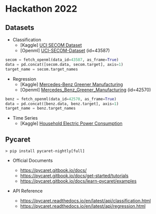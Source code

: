 # Hackathon 2022

## Datasets

* Classification
  - [Kaggle] [UCI SECOM Dataset](https://www.kaggle.com/datasets/paresh2047/uci-semcom)
  - [Openml] [UCI-SECOM-Dataset](https://www.openml.org/search?type=data&status=active&id=43587) (id=43587)

```python
secom = fetch_openml(data_id=43587, as_frame=True)
data = pd.concat([secom.data, secom.target], axis=1)
target_name = secom.target_names
```

* Regression
  - [Kaggle] [Mercedes-Benz Greener Manufacturing](https://www.kaggle.com/c/mercedes-benz-greener-manufacturing)
  - [Openml] [Mercedes_Benz_Greener_Manufacturing](https://www.openml.org/search?type=data&status=active&id=42570) (id=42570)

```python
benz = fetch_openml(data_id=42570, as_frame=True)
data = pd.concat([benz.data, benz.target], axis=1)
target_name = benz.target_names
```

* Time Series
  - [Kaggle] [Household Electric Power Consumption](https://www.kaggle.com/datasets/uciml/electric-power-consumption-data-set)


## Pycaret

```
> pip install pycaret-nightly[full]
```

* Official Documents
  - https://pycaret.gitbook.io/docs/
  - https://pycaret.gitbook.io/docs/get-started/tutorials
  - https://pycaret.gitbook.io/docs/learn-pycaret/examples

* API Reference
  - https://pycaret.readthedocs.io/en/latest/api/classification.html
  - https://pycaret.readthedocs.io/en/latest/api/regression.html
